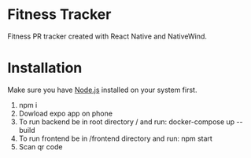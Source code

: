 # Fitness Tracker

Fitness PR tracker created with React Native and NativeWind.

# Installation

Make sure you have [Node.js](https://nodejs.org/en) installed on your system first.

1. npm i
2. Dowload expo app on phone
3. To run backend be in root directory / and run: docker-compose up --build
4. To run frontend be in /frontend directory and run: npm start
5. Scan qr code
